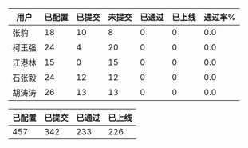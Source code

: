 | 用户 | 已配置 | 已提交 |未提交 | 已通过 | 已上线 | 通过率% |
|----|----|----|----|----|----|----|
| 张豹 | 18 | 10 | 8 | 0 | 0 | 0.0 |
| 柯玉强 | 24 | 4 | 20 | 0 | 0 | 0.0 |
| 江港林 | 15 | 0 | 15 | 0 | 0 | 0.0 |
| 石张毅 | 24 | 12 | 12 | 0 | 0 | 0.0 |
| 胡涛涛 | 26 | 13 | 13 | 0 | 0 | 0.0 |




| 已配置 | 已提交 | 已通过 | 已上线 |
|----|----|----|----|
| 457 | 342 | 233 | 226 |